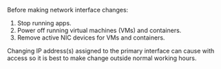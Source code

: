 &NewLine;

Before making network interface changes:

1. Stop running apps.
2. Power off running virtual machines (VMs) and containers.
3. Remove active NIC devices for VMs and containers.

Changing IP address(s) assigned to the primary interface can cause with access so it is best to make change outside normal working hours.